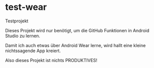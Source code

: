 # test-wear
Testprojekt 

Dieses Projekt wird nur benötigt, um die GitHub Funktionen in Android Studio zu lernen.

Damit ich auch etwas über Android Wear lerne, wird hallt eine kleine nichtssagende App kreiert.

Also dieses Projekt ist nichts PRODUKTIVES!
